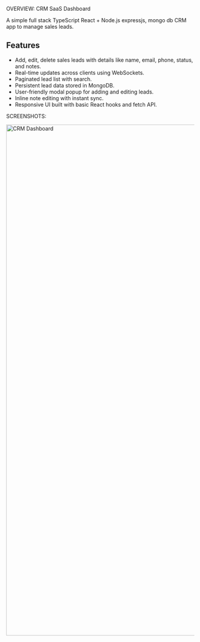 OVERVIEW:
 CRM SaaS Dashboard


 A simple full stack TypeScript React + Node.js expressjs, mongo db  CRM app to manage sales leads.

## Features
- Add, edit, delete sales leads with details like name, email, phone, status, and notes.
- Real-time updates across clients using WebSockets.
- Paginated lead list with search.
- Persistent lead data stored in MongoDB.
- User-friendly modal popup for adding and editing leads.
- Inline note editing with instant sync.
- Responsive UI built with basic React hooks and fetch API.





SCREENSHOTS:


<img width="2850" height="1364" alt="CRM Dashboard" src="https://github.com/user-attachments/assets/6e54b684-18e0-48ef-ac6a-54ff20533f16" />


